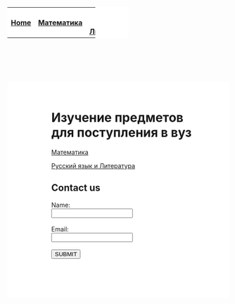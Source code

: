 <html>

<head>
  
<meta charset="utf-8">
  
<title>Русский язык</title>
<style>
  body{
  background-image: url("https://data.whicdn.com/images/277722125/original.gif");
  background-repeat: no-repeat;
  background-attachment: fixed;
  background-size: cover;
  }
 .backg{
  background-color: white;
  padding: 25px 50px 75px 100px;
  margin-top:100px;
  }
#tabl{
background-color: white;
  width: 200px;
  margin-top: -100px:
  padding-left: 25px;
  padding-right: 75px;
}


 </style>

</head>


<body>
  <div id="tabl">
  <table>
   <tr>
     <th><a href="https://mftna.github.io/">Home</a></th>
     <th><a href="http://mftna.github.io/math.html">Математика</a></th>
     <th><a href="http://mftna.github.io/russian.html">Русский язык и Литература</a><th>
    </tr>
   </table>
   </div>
  <div class="backg">
 <script>
   alert("Hello!");
 </script>  
<h1>Изучение предметов для поступления в вуз</h1>

<a href="http://mftna.github.io/math.html">Математика</a>

<p><a href="http://mftna.github.io/russian.html">Русский язык и Литература</a></p>
<h2>Contact us</h2>
<form>
  Name:<br>
  <input type="text"><br><br>
  Email:<br>
  <input type="text"><br><br>
  <button>SUBMIT</button>
  
  
</form>
</div>
</body>

</html>
